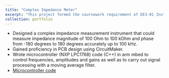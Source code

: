 ```yaml
---
title: "Complex Impedance Meter"
excerpt: "This project formed the coursework requirement of EE3-01 Instrumentation."
collection: portfolio
---
```



* Designed a complex impedance measurement instrument that could measure impedance magnitude of 100 Ohm to 100 kOhm and phase from -180     degrees to 180 degrees accurately up to 100 kHz.
* Gained proficiency in PCB design using CircuitMaker.
* Wrote microcontroller (NXP LPC1768) code (C++) in arm mbed to control frequencies, amplitudes and gains as well as to carry out signal   processing with a moving average filter.
* [Microcontroller code](https://github.com/giraffe-zhang/EE3-01_Instrumentation)


